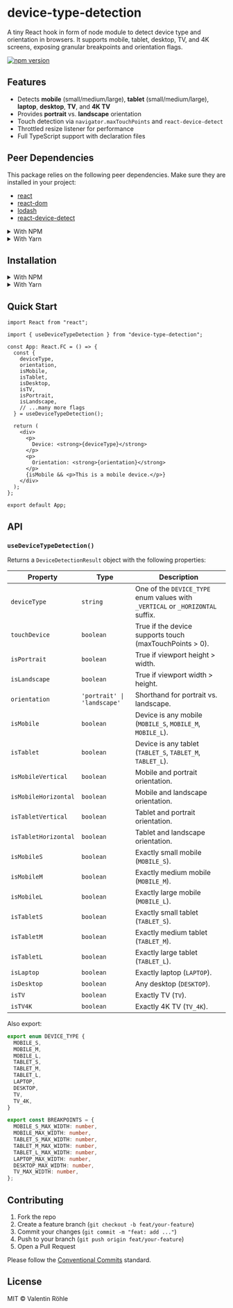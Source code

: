 # device-type-detection

A tiny React hook in form of node module to detect device type and orientation in browsers. It supports mobile, tablet, desktop, TV, and 4K screens, exposing granular breakpoints and orientation flags.

[![npm version](https://img.shields.io/npm/v/device-type-detection.svg)](https://www.npmjs.com/package/device-type-detection)

## Features

- Detects **mobile** (small/medium/large), **tablet** (small/medium/large), **laptop**, **desktop**, **TV**, and **4K TV**
- Provides **portrait** vs. **landscape** orientation
- Touch detection via `navigator.maxTouchPoints` and `react-device-detect`
- Throttled resize listener for performance
- Full TypeScript support with declaration files

## Peer Dependencies

This package relies on the following peer dependencies. Make sure they are installed in your project:

- [react](https://www.npmjs.com/package/react)
- [react-dom](https://www.npmjs.com/package/react-dom)
- [lodash](https://www.npmjs.com/package/lodash)
- [react-device-detect](https://www.npmjs.com/package/react-device-detect)

<details>
<summary>With NPM</summary>

```bash
npm install react react-dom lodash react-device-detect
```

</details>

<details>
<summary>With Yarn</summary>

```bash
yarn add react react-dom lodash react-device-detect
```

</details>

## Installation

<details>
<summary>With NPM</summary>

```bash
npm install device-type-detection
```

</details>

<details>
<summary>With Yarn</summary>

```bash
yarn add device-type-detection
```

</details>

## Quick Start

```tsx
import React from "react";

import { useDeviceTypeDetection } from "device-type-detection";

const App: React.FC = () => {
  const {
    deviceType,
    orientation,
    isMobile,
    isTablet,
    isDesktop,
    isTV,
    isPortrait,
    isLandscape,
    // ...many more flags
  } = useDeviceTypeDetection();

  return (
    <div>
      <p>
        Device: <strong>{deviceType}</strong>
      </p>
      <p>
        Orientation: <strong>{orientation}</strong>
      </p>
      {isMobile && <p>This is a mobile device.</p>}
    </div>
  );
};

export default App;
```

## API

### `useDeviceTypeDetection()`

Returns a `DeviceDetectionResult` object with the following properties:

| Property             | Type                        | Description                                                                    |
| -------------------- | --------------------------- | ------------------------------------------------------------------------------ |
| `deviceType`         | `string`                    | One of the `DEVICE_TYPE` enum values with `_VERTICAL` or `_HORIZONTAL` suffix. |
| `touchDevice`        | `boolean`                   | True if the device supports touch (maxTouchPoints > 0).                        |
| `isPortrait`         | `boolean`                   | True if viewport height > width.                                               |
| `isLandscape`        | `boolean`                   | True if viewport width > height.                                               |
| `orientation`        | `'portrait' \| 'landscape'` | Shorthand for portrait vs. landscape.                                          |
| `isMobile`           | `boolean`                   | Device is any mobile (`MOBILE_S`, `MOBILE_M`, `MOBILE_L`).                     |
| `isTablet`           | `boolean`                   | Device is any tablet (`TABLET_S`, `TABLET_M`, `TABLET_L`).                     |
| `isMobileVertical`   | `boolean`                   | Mobile and portrait orientation.                                               |
| `isMobileHorizontal` | `boolean`                   | Mobile and landscape orientation.                                              |
| `isTabletVertical`   | `boolean`                   | Tablet and portrait orientation.                                               |
| `isTabletHorizontal` | `boolean`                   | Tablet and landscape orientation.                                              |
| `isMobileS`          | `boolean`                   | Exactly small mobile (`MOBILE_S`).                                             |
| `isMobileM`          | `boolean`                   | Exactly medium mobile (`MOBILE_M`).                                            |
| `isMobileL`          | `boolean`                   | Exactly large mobile (`MOBILE_L`).                                             |
| `isTabletS`          | `boolean`                   | Exactly small tablet (`TABLET_S`).                                             |
| `isTabletM`          | `boolean`                   | Exactly medium tablet (`TABLET_M`).                                            |
| `isTabletL`          | `boolean`                   | Exactly large tablet (`TABLET_L`).                                             |
| `isLaptop`           | `boolean`                   | Exactly laptop (`LAPTOP`).                                                     |
| `isDesktop`          | `boolean`                   | Any desktop (`DESKTOP`).                                                       |
| `isTV`               | `boolean`                   | Exactly TV (`TV`).                                                             |
| `isTV4K`             | `boolean`                   | Exactly 4K TV (`TV_4K`).                                                       |

Also export:

```ts
export enum DEVICE_TYPE {
  MOBILE_S,
  MOBILE_M,
  MOBILE_L,
  TABLET_S,
  TABLET_M,
  TABLET_L,
  LAPTOP,
  DESKTOP,
  TV,
  TV_4K,
}

export const BREAKPOINTS = {
  MOBILE_S_MAX_WIDTH: number,
  MOBILE_MAX_WIDTH: number,
  TABLET_S_MAX_WIDTH: number,
  TABLET_M_MAX_WIDTH: number,
  TABLET_L_MAX_WIDTH: number,
  LAPTOP_MAX_WIDTH: number,
  DESKTOP_MAX_WIDTH: number,
  TV_MAX_WIDTH: number,
};
```

## Contributing

1. Fork the repo
2. Create a feature branch (`git checkout -b feat/your-feature`)
3. Commit your changes (`git commit -m "feat: add ..."`)
4. Push to your branch (`git push origin feat/your-feature`)
5. Open a Pull Request

Please follow the [Conventional Commits](https://www.conventionalcommits.org/) standard.

## License

MIT © Valentin Röhle
